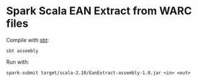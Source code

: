 Spark Scala EAN Extract from WARC files
=======================================

Compile with [sbt][1]:

    sbt assembly

Run with:

    spark-submit target/scala-2.10/EanExtract-assembly-1.0.jar <in> <out>

[1]: http://www.scala-sbt.org/ "sbt - The interactive build tool"

